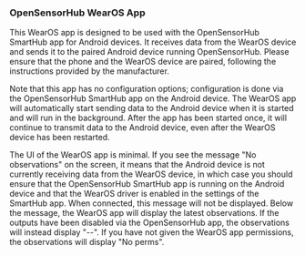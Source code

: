 ### OpenSensorHub WearOS App
This WearOS app is designed to be used with the OpenSensorHub SmartHub app for Android devices. It receives data from the WearOS device and sends it to the paired Android device running OpenSensorHub. Please ensure that the phone and the WearOS device are paired, following the instructions provided by the manufacturer.

Note that this app has no configuration options; configuration is done via the OpenSensorHub SmartHub app on the Android device. The WearOS app will automatically start sending data to the Android device when it is started and will run in the background. After the app has been started once, it will continue to transmit data to the Android device, even after the WearOS device has been restarted.

The UI of the WearOS app is minimal. If you see the message "No observations" on the screen, it means that the Android device is not currently receiving data from the WearOS device, in which case you should ensure that the OpenSensorHub SmartHub app is running on the Android device and that the WearOS driver is enabled in the settings of the SmartHub app. When connected, this message will not be displayed. Below the message, the WearOS app will display the latest observations. If the outputs have been disabled via the OpenSensorHub app, the observations will instead display "--". If you have not given the WearOS app permissions, the observations will display "No perms".